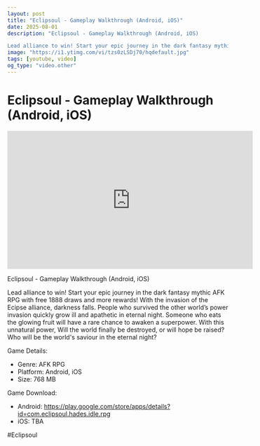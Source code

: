 ```yaml
---
layout: post
title: "Eclipsoul - Gameplay Walkthrough (Android, iOS)"
date: 2025-08-01
description: "Eclipsoul - Gameplay Walkthrough (Android, iOS)

Lead alliance to win! Start your epic journey in the dark fantasy mythic AFK RPG with free 1888 draws a..."
image: "https://i1.ytimg.com/vi/tzs0zLSDj70/hqdefault.jpg"
tags: [youtube, video]
og_type: "video.other"
---
```


<script type="application/ld+json">
{
  "@context": "http://schema.org",
  "@type": "VideoObject",
  "name": "Eclipsoul - Gameplay Walkthrough (Android, iOS)",
  "description": "Eclipsoul - Gameplay Walkthrough (Android, iOS)\n\nLead alliance to win! Start your epic journey in the dark fantasy mythic AFK RPG with free 1888 draws and more rewards! With the invasion of the Ecipse alliance, darkness falls. People who survived the other world\u2019s power invasion quickly grow ill and apathetic in eternal night. Someone who eats the glowing fruit will have a rare chance to awaken a superpower. With this unnatural power, Will the world finally be destroyed, or will hope be raised? Who will be the world's saviour in the eternal night?\n\nGame Details:\n\n- Genre: AFK RPG\n- Platform: Android, iOS\n- Size: 768 MB\n\nGame Download:\n\n- Android: https://play.google.com/store/apps/details?id=com.eclipsoul.hades.idle.rpg\n- iOS: TBA\n\n#Eclipsoul",
  "thumbnailUrl": "https://i1.ytimg.com/vi/tzs0zLSDj70/hqdefault.jpg",
  "uploadDate": "2025-08-01T00:00:56",
  "embedUrl": "https://www.youtube.com/embed/tzs0zLSDj70",
  "publisher": {
    "@type": "Person",
    "name": "Celo Zaga"
  },
  "mainEntityOfPage": {
    "@type": "WebPage",
    "@id": "https://celozaga.github.io/2025/08/01/eclipsoul---gameplay-walkthrough-(android,-ios)-tzs0zLSDj70.html"
  },
  "duration": "PT0M0S"
}
</script>

<script type="application/ld+json">
{
  "@context": "http://schema.org",
  "@type": "BlogPosting",
  "headline": "Eclipsoul - Gameplay Walkthrough (Android, iOS)",
  "image": "https://i1.ytimg.com/vi/tzs0zLSDj70/hqdefault.jpg",
  "publisher": {
    "@type": "Person",
    "name": "Celo Zaga"
  },
  "url": "https://celozaga.github.io/2025/08/01/eclipsoul---gameplay-walkthrough-(android,-ios)-tzs0zLSDj70.html",
  "datePublished": "2025-08-01T00:00:56",
  "dateCreated": "2025-08-01T00:00:56",
  "dateModified": "2025-08-01T00:00:56",
  "description": "Eclipsoul - Gameplay Walkthrough (Android, iOS)\n\nLead alliance to win! Start your epic journey in the dark fantasy mythic AFK RPG with free 1888 draws a...",
  "author": {
    "@type": "Person",
    "name": "Celo Zaga"
  },
  "mainEntityOfPage": {
    "@type": "WebPage",
    "@id": "https://celozaga.github.io/2025/08/01/eclipsoul---gameplay-walkthrough-(android,-ios)-tzs0zLSDj70.html"
  }
}
</script>

<h1 class="youtube-post-title">Eclipsoul - Gameplay Walkthrough (Android, iOS)</h1>

<iframe width="560" height="315" src="https://www.youtube.com/embed/tzs0zLSDj70" class="youtube-post-embed" frameborder="0" allowfullscreen></iframe>

<p class="youtube-post-description">Eclipsoul - Gameplay Walkthrough (Android, iOS)

Lead alliance to win! Start your epic journey in the dark fantasy mythic AFK RPG with free 1888 draws and more rewards! With the invasion of the Ecipse alliance, darkness falls. People who survived the other world’s power invasion quickly grow ill and apathetic in eternal night. Someone who eats the glowing fruit will have a rare chance to awaken a superpower. With this unnatural power, Will the world finally be destroyed, or will hope be raised? Who will be the world's saviour in the eternal night?

Game Details:

- Genre: AFK RPG
- Platform: Android, iOS
- Size: 768 MB

Game Download:

- Android: https://play.google.com/store/apps/details?id=com.eclipsoul.hades.idle.rpg
- iOS: TBA

#Eclipsoul</p>
